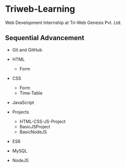 # Triweb-Learning

Web Development Internship at Tri-Web Genesis Pvt. Ltd.

## Sequential Advancement

- Git and GitHub

- HTML

  - Form

- CSS

  - Form
  - Time-Table

- JavaScript

- Projects

  - HTML-CSS-JS-Project
  - BasicJSProject
  - BasicNodeJS

- ES6

- MySQL

- NodeJS
